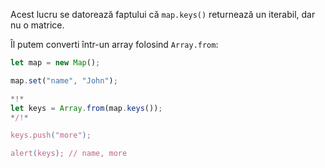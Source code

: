 
Acest lucru se datorează faptului că `map.keys()` returnează un iterabil, dar nu o matrice.

Îl putem converti într-un array folosind `Array.from`:


```js run
let map = new Map();

map.set("name", "John");

*!*
let keys = Array.from(map.keys());
*/!*

keys.push("more");

alert(keys); // name, more
```
